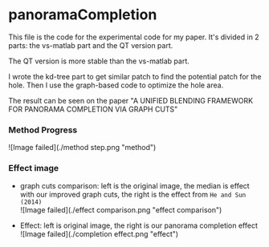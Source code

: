 # panoramaCompletion
This file is the code for the experimental code for my paper.
It's divided in 2 parts: the vs-matlab part and the QT version part.

The QT version is more stable than the vs-matlab part.

I wrote the kd-tree part to get similar patch to find the potential patch for the hole.
Then I use the graph-based code to optimize the hole area.

The result can be seen on the paper "A UNIFIED BLENDING FRAMEWORK FOR PANORAMA COMPLETION VIA GRAPH
CUTS"

### Method Progress
![Image failed](./method step.png "method")

### Effect image
* graph cuts comparison: left is the original image, the median is effect with our improved graph cuts, the right is the effect from `He and Sun (2014)`<br>
![Image failed](./effect comparison.png "effect comparison")

* Effect: left is original image, the right is our panorama completion effect<br>
![Image failed](./completion effect.png "effect")
